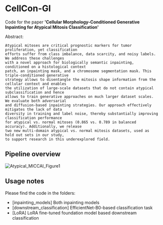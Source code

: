 # CellCon-GI
Code for the paper **'Cellular Morphology-Conditioned Generative Inpainting for Atypical Mitosis Classification'**

Abstract:
```
Atypical mitoses are critical prognostic markers for tumor proliferation, yet classification
efforts suffer from class imbalance, data scarcity, and noisy labels. We address these challenges
with a novel approach for biologically semantic inpainting, conditioned on a histological context
patch, an inpainting mask, and a chromosome segmentation mask. This triple-conditioned generative
strategy allows to disentangle the mitosis shape information from the cellular context and enables
the utilization of large-scale datasets that do not contain atypical subclassification and hence
allows to train generative approaches on much larger dataset scales. We evaluate both adversarial
and diffusion-based inpainting strategies. Our approach effectively mitigates the lack of data
diversity in training and label noise, thereby substantially improving classification performance
for atypical vs. normal mitoses (0.865 vs. 0.789 in balanced accuracy). Additionally, we release
two new multi-domain atypical vs. normal mitosis datasets, used as hold out sets in our study,
to support research in this underexplored field.
```

## Pipeline overview
![Atypical_MICCAI_Figure1](https://github.com/user-attachments/assets/6f72dda6-9892-4209-a97e-7ff04f641421)

## Usage notes

Please find the code in the folders: 
- [inpainting_models] Both inpainting models
- [downstream_classification] EfficientNet-B0-based classification task
- [LoRA] LoRA fine-tuned foundation model based downstream classification


